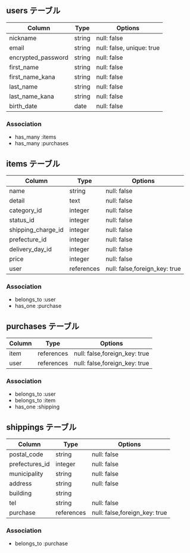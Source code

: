 
## users テーブル

|Column             |Type    |Options                    |
|-------------------|--------|---------------------------|
|nickname           | string | null: false               |
|email              | string | null: false, unique: true |
|encrypted_password | string | null: false               |
|first_name         | string | null: false               |
|first_name_kana    | string | null: false               |
|last_name          | string | null: false               |
|last_name_kana     | string | null: false               |
|birth_date         | date   | null: false               |

### Association
- has_many :items
- has_many :purchases


## items テーブル

|Column             |Type           |Options      |
|-------------------|---------------|-------------|
|name               | string        | null: false |
|detail             | text          | null: false |
|category_id        | integer       | null: false |
|status_id          | integer       | null: false |
|shipping_charge_id| integer       | null: false |
|prefecture_id      | integer       | null: false |
|delivery_day_id       | integer       | null: false |
|price              | integer       | null: false |
|user               | references    | null: false,foreign_key: true |


### Association
- belongs_to :user
- has_one :purchase

## purchases テーブル

|Column|Type        |Options                         |
|------|------------|--------------------------------|
|item  | references | null: false,foreign_key: true  |
|user  | references | null: false,foreign_key: true  |


### Association
- belongs_to :user
- belongs_to :item
- has_one :shipping

## shippings テーブル

|Column         |Type        |Options       |
|---------------|------------|--------------|
|postal_code    | string     | null: false  |
|prefectures_id | integer    | null: false  |
|municipality   | string     | null: false  |
|address        | string     | null: false  |
|building       | string     |              |
|tel            | string     | null: false  |
|purchase       | references | null: false,foreign_key: true |


### Association
- belongs_to :purchase

